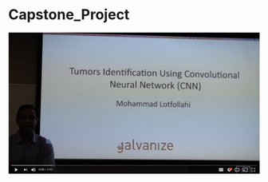 # Capstone_Project

[![Video Presentation](images/youtube.png)](https://www.youtube.com/watch?v=WREKwuyhdFY&feature=youtu.be)